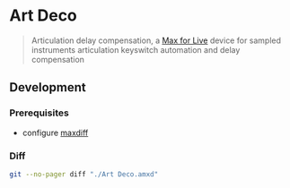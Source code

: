 # Art Deco

> Articulation delay compensation, a [Max for Live](https://www.ableton.com/en/live/max-for-live/) device for sampled instruments articulation keyswitch automation and delay compensation

## Development

### Prerequisites

- configure [maxdiff](https://github.com/Ableton/maxdevtools/tree/main/maxdiff)


### Diff

```bash
git --no-pager diff "./Art Deco.amxd"

```
